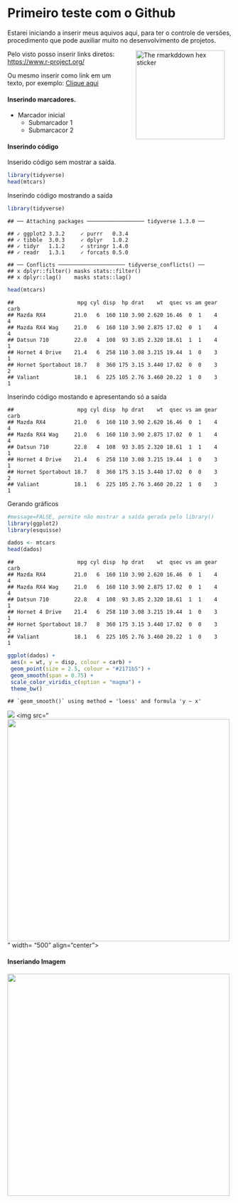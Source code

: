
<!-- README.md gernando arquivo para o Github ler como inicial -->

# Primeiro teste com o Github

Estarei iniciando a inserir meus aquivos aqui, para ter o controle de
versões, procedimento que pode auxiliar muito no desenvolvimento de
projetos.

<img src="http://www.ppge.ufrpe.br/sites/ppge.ufrpe.br/files/styles/large/public/field/image/alef_campo.jpg?itok=fcw7whOQ" alt="The rmarkddown hex sticker" align="right" width="200" style="padding: 0 15px; float: right;"/>

Pelo visto posso inserir links diretos: <https://www.r-project.org/>

Ou mesmo inserir como link em um texto, por exemplo: [Clique
aqui](https://www.r-project.org/)

#### Inserindo marcadores.

  - Marcador inicial
      - Submarcador 1
      - Submarcacor 2

#### Inserindo código

Inserido código sem mostrar a saída.

``` r
library(tidyverse)
head(mtcars)
```

Inserindo código mostrando a saída

``` r
library(tidyverse)
```

    ## ── Attaching packages ────────────────── tidyverse 1.3.0 ──

    ## ✓ ggplot2 3.3.2     ✓ purrr   0.3.4
    ## ✓ tibble  3.0.3     ✓ dplyr   1.0.2
    ## ✓ tidyr   1.1.2     ✓ stringr 1.4.0
    ## ✓ readr   1.3.1     ✓ forcats 0.5.0

    ## ── Conflicts ───────────────────── tidyverse_conflicts() ──
    ## x dplyr::filter() masks stats::filter()
    ## x dplyr::lag()    masks stats::lag()

``` r
head(mtcars)
```

    ##                    mpg cyl disp  hp drat    wt  qsec vs am gear carb
    ## Mazda RX4         21.0   6  160 110 3.90 2.620 16.46  0  1    4    4
    ## Mazda RX4 Wag     21.0   6  160 110 3.90 2.875 17.02  0  1    4    4
    ## Datsun 710        22.8   4  108  93 3.85 2.320 18.61  1  1    4    1
    ## Hornet 4 Drive    21.4   6  258 110 3.08 3.215 19.44  1  0    3    1
    ## Hornet Sportabout 18.7   8  360 175 3.15 3.440 17.02  0  0    3    2
    ## Valiant           18.1   6  225 105 2.76 3.460 20.22  1  0    3    1

Inserindo código mostando e apresentando só a
    saída

    ##                    mpg cyl disp  hp drat    wt  qsec vs am gear carb
    ## Mazda RX4         21.0   6  160 110 3.90 2.620 16.46  0  1    4    4
    ## Mazda RX4 Wag     21.0   6  160 110 3.90 2.875 17.02  0  1    4    4
    ## Datsun 710        22.8   4  108  93 3.85 2.320 18.61  1  1    4    1
    ## Hornet 4 Drive    21.4   6  258 110 3.08 3.215 19.44  1  0    3    1
    ## Hornet Sportabout 18.7   8  360 175 3.15 3.440 17.02  0  0    3    2
    ## Valiant           18.1   6  225 105 2.76 3.460 20.22  1  0    3    1

Gerando gráficos

``` r
#message=FALSE, permite não mostrar a saída gerada pelo library()
library(ggplot2)
library(esquisse)

dados <- mtcars
head(dados)
```

    ##                    mpg cyl disp  hp drat    wt  qsec vs am gear carb
    ## Mazda RX4         21.0   6  160 110 3.90 2.620 16.46  0  1    4    4
    ## Mazda RX4 Wag     21.0   6  160 110 3.90 2.875 17.02  0  1    4    4
    ## Datsun 710        22.8   4  108  93 3.85 2.320 18.61  1  1    4    1
    ## Hornet 4 Drive    21.4   6  258 110 3.08 3.215 19.44  1  0    3    1
    ## Hornet Sportabout 18.7   8  360 175 3.15 3.440 17.02  0  0    3    2
    ## Valiant           18.1   6  225 105 2.76 3.460 20.22  1  0    3    1

``` r
ggplot(dados) +
 aes(x = wt, y = disp, colour = carb) +
 geom_point(size = 2.5, colour = "#2171b5") +
 geom_smooth(span = 0.75) +
 scale_color_viridis_c(option = "magma") +
 theme_bw()
```

    ## `geom_smooth()` using method = 'loess' and formula 'y ~ x'

![](README_files/figure-gfm/unnamed-chunk-5-1.png)<!-- --> \<img
src=“<img src="imag/000003.png" width= "500" align="center">” width=
“500”
align=“center”\>

#### Inseriando Imagem

<img src="https://raw.githubusercontent.com/allisonhorst/stats-illustrations/master/rstats-artwork/code_hero.jpg" width= "500" align="center">
